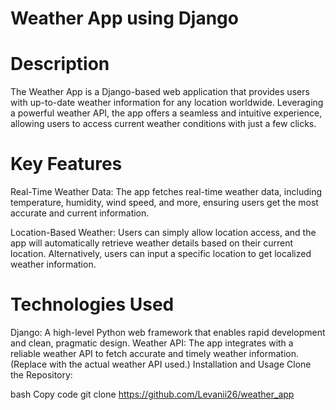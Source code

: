 
# Weather App using Django
# Description
The Weather App is a Django-based web application that provides users with up-to-date weather information for any location worldwide. Leveraging a powerful weather API, the app offers a seamless and intuitive experience, allowing users to access current weather conditions with just a few clicks.

# Key Features
Real-Time Weather Data: The app fetches real-time weather data, including temperature, humidity, wind speed, and more, ensuring users get the most accurate and current information.

Location-Based Weather: Users can simply allow location access, and the app will automatically retrieve weather details based on their current location. Alternatively, users can input a specific location to get localized weather information.

# Technologies Used
Django: A high-level Python web framework that enables rapid development and clean, pragmatic design.
Weather API: The app integrates with a reliable weather API to fetch accurate and timely weather information. (Replace with the actual weather API used.)
Installation and Usage
Clone the Repository:

bash
Copy code
git clone https://github.com/Levanii26/weather_app
